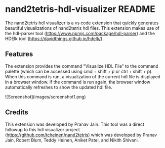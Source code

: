 # nand2tetris-hdl-visualizer README

The nand2tetris hdl visualizer is a vs code extension that quickly generates beautiful visualizations of nand2tetris hdl files. This extension makes use of the hdl-parser tool (https://www.npmjs.com/package/hdl-parser) and the HDElk tool (https://davidthings.github.io/hdelk/).

## Features
The extension provides the command "Visualize HDL File" to the command palette (which can be accessed using cmd + shift + p or ctrl + shift + p). When this command is run, a visualization of the current hdl file is displayed in a browser window. If the command is run again, the browser window automatically refreshes to show the updated hdl file.

\!\[Screenshot\]\(images/screenshot1.png\)

## Credits

This extension was developed by Pranav Jain. This tool was a direct followup to this hdl visualizer project (https://github.com/tcheinen/nand2tetris) which was developed by Pranav Jain, Robert Blum, Teddy Heinen, Aniket Patel, and Nikith Shivani.